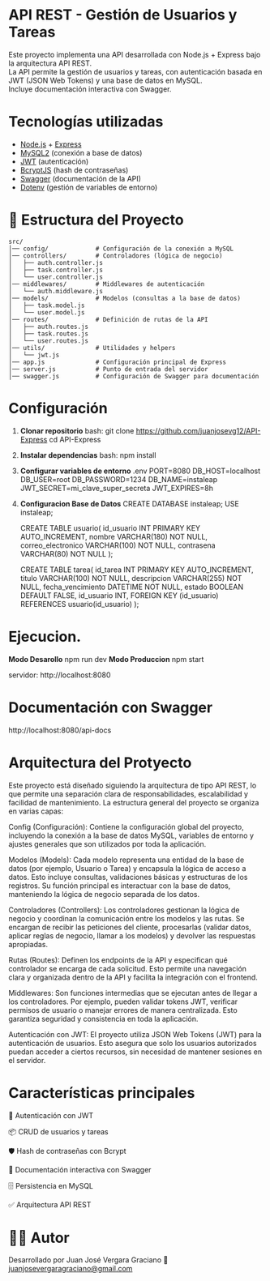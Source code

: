 #  API REST - Gestión de Usuarios y Tareas

Este proyecto implementa una API desarrollada con Node.js + Express bajo la arquitectura API REST.  
La API permite la gestión de usuarios y tareas, con autenticación basada en JWT (JSON Web Tokens) y una base de datos en MySQL.  
Incluye documentación interactiva con Swagger.



#  Tecnologías utilizadas

- [Node.js](https://nodejs.org/) + [Express](https://expressjs.com/)
- [MySQL2](https://www.npmjs.com/package/mysql2) (conexión a base de datos)
- [JWT](https://jwt.io/) (autenticación)
- [BcryptJS](https://www.npmjs.com/package/bcryptjs) (hash de contraseñas)
- [Swagger](https://swagger.io/) (documentación de la API)
- [Dotenv](https://www.npmjs.com/package/dotenv) (gestión de variables de entorno)



# 📂 Estructura del Proyecto

```plaintext
src/
│── config/             # Configuración de la conexión a MySQL
│── controllers/        # Controladores (lógica de negocio)
│   ├── auth.controller.js
│   ├── task.controller.js
│   └── user.controller.js
│── middlewares/        # Middlewares de autenticación
│   └── auth.middleware.js
│── models/             # Modelos (consultas a la base de datos)
│   ├── task.model.js
│   └── user.model.js
│── routes/             # Definición de rutas de la API
│   ├── auth.routes.js
│   ├── task.routes.js
│   └── user.routes.js
│── utils/              # Utilidades y helpers
│   └── jwt.js
│── app.js              # Configuración principal de Express
│── server.js           # Punto de entrada del servidor
│── swagger.js          # Configuración de Swagger para documentación
```

# Configuración

1. **Clonar repositorio**
   bash:
   git clone https://github.com/juanjosevg12/API-Express
   cd API-Express
2. **Instalar dependencias**
   bash:
   npm install
3. **Configurar variables de entorno**
   .env
   PORT=8080
   DB_HOST=localhost
   DB_USER=root
   DB_PASSWORD=1234
   DB_NAME=instaleap
   JWT_SECRET=mi_clave_super_secreta
   JWT_EXPIRES=8h
4. **Configuracion Base de Datos**
   CREATE DATABASE instaleap;
   USE instaleap;
    
   CREATE TABLE usuario(
    	id_usuario INT PRIMARY KEY AUTO_INCREMENT,
        nombre VARCHAR(180) NOT NULL,
        correo_electronico VARCHAR(100) NOT NULL,
        contrasena VARCHAR(80) NOT NULL
   );
        
   CREATE TABLE tarea(
    	id_tarea INT PRIMARY KEY AUTO_INCREMENT,
        titulo VARCHAR(100) NOT NULL,
        descripcion VARCHAR(255) NOT NULL,
        fecha_vencimiento DATETIME NOT NULL,
        estado BOOLEAN 	DEFAULT FALSE,
        id_usuario INT,
        FOREIGN KEY (id_usuario) REFERENCES usuario(id_usuario) 
   );
# Ejecucion.
**Modo Desarollo**
npm run dev
**Modo Produccion**
npm start

servidor: http://localhost:8080

# Documentación con Swagger
http://localhost:8080/api-docs

# Arquitectura del Protyecto
Este proyecto está diseñado siguiendo la arquitectura de tipo API REST, lo que permite una separación clara de responsabilidades, escalabilidad y facilidad de mantenimiento. La estructura general del proyecto se organiza en varias capas:

Config (Configuración):
Contiene la configuración global del proyecto, incluyendo la conexión a la base de datos MySQL, variables de entorno y ajustes generales que son utilizados por toda la aplicación.

Modelos (Models):
Cada modelo representa una entidad de la base de datos (por ejemplo, Usuario o Tarea) y encapsula la lógica de acceso a datos. Esto incluye consultas, validaciones básicas y estructuras de los registros. Su función principal es interactuar con la base de datos, manteniendo la lógica de negocio separada de los datos.

Controladores (Controllers):
Los controladores gestionan la lógica de negocio y coordinan la comunicación entre los modelos y las rutas. Se encargan de recibir las peticiones del cliente, procesarlas (validar datos, aplicar reglas de negocio, llamar a los modelos) y devolver las respuestas apropiadas.

Rutas (Routes):
Definen los endpoints de la API y especifican qué controlador se encarga de cada solicitud. Esto permite una navegación clara y organizada dentro de la API y facilita la integración con el frontend.

Middlewares:
Son funciones intermedias que se ejecutan antes de llegar a los controladores. Por ejemplo, pueden validar tokens JWT, verificar permisos de usuario o manejar errores de manera centralizada. Esto garantiza seguridad y consistencia en toda la aplicación.

Autenticación con JWT:
El proyecto utiliza JSON Web Tokens (JWT) para la autenticación de usuarios. Esto asegura que solo los usuarios autorizados puedan acceder a ciertos recursos, sin necesidad de mantener sesiones en el servidor.


# Características principales

🔐 Autenticación con JWT

📦 CRUD de usuarios y tareas

🛡️ Hash de contraseñas con Bcrypt

📖 Documentación interactiva con Swagger

🗄️ Persistencia en MySQL

✅ Arquitectura API REST

# 👨‍💻 Autor
Desarrollado por Juan José Vergara Graciano
📧 juanjosevergaragraciano@gmail.com




   
